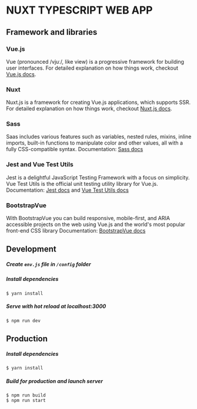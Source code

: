 # NUXT TYPESCRIPT WEB APP

## Framework and libraries
### Vue.js
Vue (pronounced /vjuː/, like view) is a progressive framework for building user interfaces. For detailed explanation on how things work, checkout [Vue.js docs](https://vuejs.org/v2/guide/).

### Nuxt
Nuxt.js is a framework for creating Vue.js applications, which supports SSR. For detailed explanation on how things work, checkout [Nuxt.js docs](https://nuxtjs.org).

### Sass
Saas includes various features such as variables, nested rules, mixins, inline imports, built-in functions to manipulate color and other values, all with a fully CSS-compatible syntax. Documentation: [Sass docs](http://sass-lang.com)

### Jest and Vue Test Utils
Jest is a delightful JavaScript Testing Framework with a focus on simplicity. Vue Test Utils is the official unit testing utility library for Vue.js. Documentation: [Jest docs](https://jestjs.io/docs/en/getting-started) and [Vue Test Utils docs](https://vue-test-utils.vuejs.org/)

### BootstrapVue
With BootstrapVue you can build responsive, mobile-first, and ARIA accessible projects on the web using Vue.js and the world's most popular front-end CSS library
Documentation: [BootstrapVue docs](https://bootstrap-vue.js.org/docs/)

## Development

##### Create `env.js` file in `/config` folder

##### Install dependencies
```
$ yarn install
```

##### Serve with hot reload at localhost:3000
```
$ npm run dev
```

## Production

##### Install dependencies
```
$ yarn install
```

##### Build for production and launch server
```
$ npm run build
$ npm run start
```
